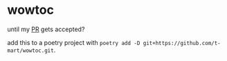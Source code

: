 # wowtoc

until my [PR](https://github.com/pygments/pygments/pull/2244) gets accepted?

add this to a poetry project with `poetry add -D git+https://github.com/t-mart/wowtoc.git`.
